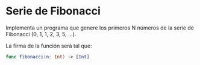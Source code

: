 # Serie de Fibonacci

Implementa un programa que genere los primeros N números de la serie de Fibonacci (0, 1, 1, 2, 3, 5, ...).

La firma de la función será tal que:

```swift
func fibonacci(n: Int) -> [Int]
```
